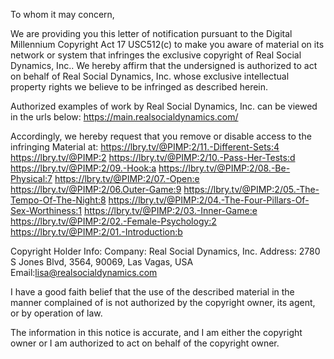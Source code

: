 To whom it may concern,

We are providing you this letter of notification pursuant to the Digital Millennium Copyright Act 17 USC512(c) to make you aware of material on its network or system that infringes the exclusive copyright of Real Social Dynamics, Inc.. We hereby affirm that the undersigned is authorized to act on behalf of Real Social Dynamics, Inc. whose exclusive intellectual property rights we believe to be infringed as described herein.

Authorized examples of work by Real Social Dynamics, Inc. can be viewed in the urls below:
https://main.realsocialdynamics.com/

Accordingly, we hereby request that you remove or disable access to the infringing Material at:
https://lbry.tv/@PIMP:2/11.-Different-Sets:4
https://lbry.tv/@PIMP:2
https://lbry.tv/@PIMP:2/10.-Pass-Her-Tests:d
https://lbry.tv/@PIMP:2/09.-Hook:a
https://lbry.tv/@PIMP:2/08.-Be-Physical:7
https://lbry.tv/@PIMP:2/07.-Open:e
https://lbry.tv/@PIMP:2/06.Outer-Game:9
https://lbry.tv/@PIMP:2/05.-The-Tempo-Of-The-Night:8
https://lbry.tv/@PIMP:2/04.-The-Four-Pillars-Of-Sex-Worthiness:1
https://lbry.tv/@PIMP:2/03.-Inner-Game:e
https://lbry.tv/@PIMP:2/02.-Female-Psychology:2
https://lbry.tv/@PIMP:2/01.-Introduction:b

Copyright Holder Info:
Company: Real Social Dynamics, Inc.
Address: 2780 S Jones Blvd, 3564, 90069, Las Vagas, USA
Email:lisa@realsocialdynamics.com


I have a good faith belief that the use of the described material in the manner complained of is not authorized by the copyright owner, its agent, or by operation of law.

The information in this notice is accurate, and I am either the copyright owner or I am authorized to act on behalf of the copyright owner.

